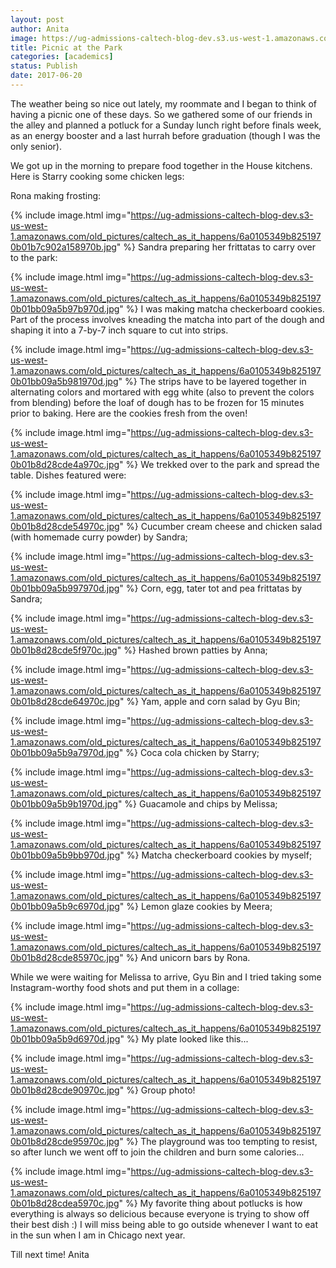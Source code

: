 ```yaml
---
layout: post
author: Anita
image: https://ug-admissions-caltech-blog-dev.s3.us-west-1.amazonaws.com/old_pictures/6a019b0005f8ce970d01b8d28cde3a970c-pi.jpg
title: Picnic at the Park
categories: [academics]
status: Publish
date: 2017-06-20
---
```


The weather being so nice out lately, my roommate and I began to think of having a picnic one of these days. So we gathered some of our friends in the alley and planned a potluck for a Sunday lunch right before finals week, as an energy booster and a last hurrah before graduation (though I was the only senior).

We got up in the morning to prepare food together in the House kitchens. Here is Starry cooking some chicken legs:

Rona making frosting:


{% include image.html img="https://ug-admissions-caltech-blog-dev.s3-us-west-1.amazonaws.com/old_pictures/caltech_as_it_happens/6a0105349b8251970b01b7c902a158970b.jpg" %}
Sandra preparing her frittatas to carry over to the park:


{% include image.html img="https://ug-admissions-caltech-blog-dev.s3-us-west-1.amazonaws.com/old_pictures/caltech_as_it_happens/6a0105349b8251970b01bb09a5b97b970d.jpg" %}
I was making matcha checkerboard cookies. Part of the process involves kneading the matcha into part of the dough and shaping it into a 7-by-7 inch square to cut into strips.


{% include image.html img="https://ug-admissions-caltech-blog-dev.s3-us-west-1.amazonaws.com/old_pictures/caltech_as_it_happens/6a0105349b8251970b01bb09a5b981970d.jpg" %}
The strips have to be layered together in alternating colors and mortared with egg white (also to prevent the colors from blending) before the loaf of dough has to be frozen for 15 minutes prior to baking. Here are the cookies fresh from the oven!


{% include image.html img="https://ug-admissions-caltech-blog-dev.s3-us-west-1.amazonaws.com/old_pictures/caltech_as_it_happens/6a0105349b8251970b01b8d28cde4a970c.jpg" %}
We trekked over to the park and spread the table. Dishes featured were:


{% include image.html img="https://ug-admissions-caltech-blog-dev.s3-us-west-1.amazonaws.com/old_pictures/caltech_as_it_happens/6a0105349b8251970b01b8d28cde54970c.jpg" %}
Cucumber cream cheese and chicken salad (with homemade curry powder) by Sandra;


{% include image.html img="https://ug-admissions-caltech-blog-dev.s3-us-west-1.amazonaws.com/old_pictures/caltech_as_it_happens/6a0105349b8251970b01bb09a5b997970d.jpg" %}
Corn, egg, tater tot and pea frittatas by Sandra;


{% include image.html img="https://ug-admissions-caltech-blog-dev.s3-us-west-1.amazonaws.com/old_pictures/caltech_as_it_happens/6a0105349b8251970b01b8d28cde5f970c.jpg" %}
Hashed brown patties by Anna;


{% include image.html img="https://ug-admissions-caltech-blog-dev.s3-us-west-1.amazonaws.com/old_pictures/caltech_as_it_happens/6a0105349b8251970b01b8d28cde64970c.jpg" %}
Yam, apple and corn salad by Gyu Bin;


{% include image.html img="https://ug-admissions-caltech-blog-dev.s3-us-west-1.amazonaws.com/old_pictures/caltech_as_it_happens/6a0105349b8251970b01bb09a5b9a7970d.jpg" %}
Coca cola chicken by Starry;


{% include image.html img="https://ug-admissions-caltech-blog-dev.s3-us-west-1.amazonaws.com/old_pictures/caltech_as_it_happens/6a0105349b8251970b01bb09a5b9b1970d.jpg" %}
Guacamole and chips by Melissa;


{% include image.html img="https://ug-admissions-caltech-blog-dev.s3-us-west-1.amazonaws.com/old_pictures/caltech_as_it_happens/6a0105349b8251970b01bb09a5b9bb970d.jpg" %}
Matcha checkerboard cookies by myself;


{% include image.html img="https://ug-admissions-caltech-blog-dev.s3-us-west-1.amazonaws.com/old_pictures/caltech_as_it_happens/6a0105349b8251970b01bb09a5b9c6970d.jpg" %}
Lemon glaze cookies by Meera;


{% include image.html img="https://ug-admissions-caltech-blog-dev.s3-us-west-1.amazonaws.com/old_pictures/caltech_as_it_happens/6a0105349b8251970b01b8d28cde85970c.jpg" %}
And unicorn bars by Rona.

While we were waiting for Melissa to arrive, Gyu Bin and I tried taking some Instagram-worthy food shots and put them in a collage:


{% include image.html img="https://ug-admissions-caltech-blog-dev.s3-us-west-1.amazonaws.com/old_pictures/caltech_as_it_happens/6a0105349b8251970b01bb09a5b9d6970d.jpg" %}
My plate looked like this...


{% include image.html img="https://ug-admissions-caltech-blog-dev.s3-us-west-1.amazonaws.com/old_pictures/caltech_as_it_happens/6a0105349b8251970b01b8d28cde90970c.jpg" %}
Group photo!


{% include image.html img="https://ug-admissions-caltech-blog-dev.s3-us-west-1.amazonaws.com/old_pictures/caltech_as_it_happens/6a0105349b8251970b01b8d28cde95970c.jpg" %}
The playground was too tempting to resist, so after lunch we went off to join the children and burn some calories...


{% include image.html img="https://ug-admissions-caltech-blog-dev.s3-us-west-1.amazonaws.com/old_pictures/caltech_as_it_happens/6a0105349b8251970b01b8d28cdea5970c.jpg" %}
My favorite thing about potlucks is how everything is always so delicious because everyone is trying to show off their best dish :) I will miss being able to go outside whenever I want to eat in the sun when I am in Chicago next year.

Till next time!
Anita
